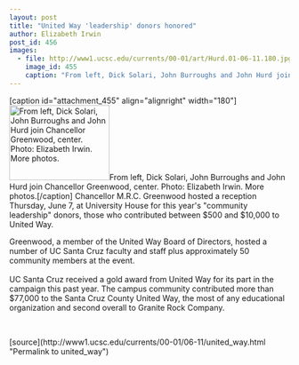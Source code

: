 ```yaml
---
layout: post
title: "United Way 'leadership' donors honored"
author: Elizabeth Irwin
post_id: 456
images:
  - file: http://www1.ucsc.edu/currents/00-01/art/Hurd.01-06-11.180.jpg
    image_id: 455
    caption: "From left, Dick Solari, John Burroughs and John Hurd join Chancellor Greenwood, center. Photo: Elizabeth Irwin. More photos."
---
```


[caption id="attachment_455" align="alignright" width="180"]<a href="http://localhost/mysite/wp-content/uploads/2001/06/Hurd.01-06-11.180.jpg"><img class="size-full wp-image-455" src="http://localhost/mysite/wp-content/uploads/2001/06/Hurd.01-06-11.180.jpg" alt="From left, Dick Solari, John Burroughs and John Hurd join Chancellor Greenwood, center. Photo: Elizabeth Irwin. More photos." width="180" height="135" /></a>From left, Dick Solari, John Burroughs and John Hurd join Chancellor Greenwood, center. Photo: Elizabeth Irwin. More photos.[/caption]
Chancellor M.R.C. Greenwood hosted a reception Thursday, June 7, at University House for this year's "community leadership" donors, those who contributed between $500 and $10,000 to United Way.
<p>
  Greenwood, a member of the United Way Board of Directors, hosted a number of UC Santa Cruz faculty and staff plus approximately 50 community members at the event.<br>
  <br>
  UC Santa Cruz received a gold award from United Way for its part in the campaign this past year. The campus community contributed more than $77,000 to the Santa Cruz County United Way, the most of any educational organization and second overall to Granite Rock Company.
</p>
<p>
  <br>

</p>
[source](http://www1.ucsc.edu/currents/00-01/06-11/united_way.html "Permalink to united_way")
